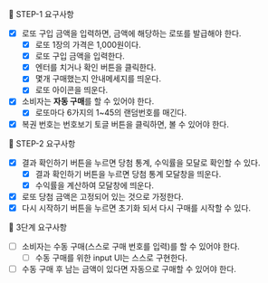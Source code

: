 🎯 STEP-1 요구사항

- [x] 로또 구입 금액을 입력하면, 금액에 해당하는 로또를 발급해야 한다.
  - [x] 로또 1장의 가격은 1,000원이다.
  - [x] 로또 구입 금액을 입력한다.
  - [x] 엔터를 치거나 확인 버튼을 클릭한다.
  - [x] 몇개 구매했는지 안내메세지를 띄운다.
  - [x] 로또 아이콘을 띄운다.
- [x] 소비자는 **자동 구매**를 할 수 있어야 한다.
  - [x] 로또마다 6가지의 1~45의 랜덤번호를 매긴다.
- [x] 복권 번호는 번호보기 토글 버튼을 클릭하면, 볼 수 있어야 한다.

🎯 STEP-2 요구사항

- [x] 결과 확인하기 버튼을 누르면 당첨 통계, 수익률을 모달로 확인할 수 있다.
  - [x] 결과 확인하기 버튼을 누르면 당첨 통계 모달창을 띄운다.
  - [x] 수익률을 계산하여 모달창에 띄운다.
- [x] 로또 당첨 금액은 고정되어 있는 것으로 가정한다.
- [x] 다시 시작하기 버튼을 누르면 초기화 되서 다시 구매를 시작할 수 있다.

🎯 3단계 요구사항

- [ ] 소비자는 수동 구매(스스로 구매 번호를 입력)를 할 수 있어야 한다.
  - [ ] 수동 구매를 위한 input UI는 스스로 구현한다.
- [ ] 수동 구매 후 남는 금액이 있다면 자동으로 구매할 수 있어야 한다.
